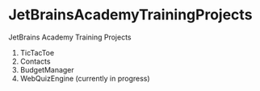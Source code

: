 # JetBrainsAcademyTrainingProjects
JetBrains Academy Training Projects
1. TicTacToe
2. Contacts
3. BudgetManager
4. WebQuizEngine (currently in progress)
